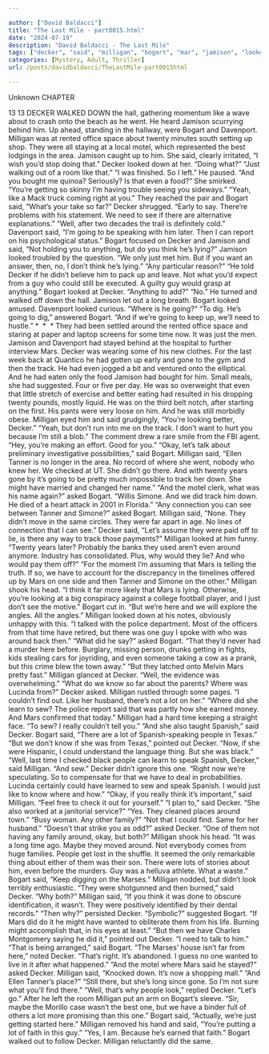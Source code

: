 ```yaml
---

author: ["David Baldacci"]
title: "The Last Mile - part0015.html"
date: "2024-07-19"
description: "David Baldacci - The Last Mile"
tags: ["decker", "said", "milligan", "bogart", "mar", "jamison", "looked", "even", "around", "asked", "one", "like", "far", "going", "think", "time", "track", "lot", "davenport", "twenty", "well", "guy", "could", "still", "would"]
categories: [Mystery, Adult, Thriller]
url: /posts/davidbaldacci/TheLastMile-part0015html

---
```



Unknown
CHAPTER
13
13
DECKER WALKED DOWN the hall, gathering momentum like a wave about to crash onto the beach as he went. He heard Jamison scurrying behind him. Up ahead, standing in the hallway, were Bogart and Davenport.
Milligan was at rented office space about twenty minutes south setting up shop. They were all staying at a local motel, which represented the best lodgings in the area.
Jamison caught up to him. She said, clearly irritated, “I wish you’d stop doing that.”
Decker looked down at her. “Doing what?”
“Just walking out of a room like that.”
“I was finished. So I left.” He paused. “And you bought me quinoa? Seriously? Is that even a food?”
She smirked. “You’re getting so skinny I’m having trouble seeing you sideways.”
“Yeah, like a Mack truck coming right at you.”
They reached the pair and Bogart said, “What’s your take so far?”
Decker shrugged. “Early to say. There’re problems with his statement. We need to see if there are alternative explanations.”
“Well, after two decades the trail is definitely cold.”
Davenport said, “I’m going to be speaking with him later. Then I can report on his psychological status.”
Bogart focused on Decker and Jamison and said, “Not holding you to anything, but do you think he’s lying?”
Jamison looked troubled by the question. “We only just met him. But if you want an answer, then, no, I don’t think he’s lying.”
“Any particular reason?”
“He told Decker if he didn’t believe him to pack up and leave. Not what you’d expect from a guy who could still be executed. A guilty guy would grasp at anything.”
Bogart looked at Decker. “Anything to add?”
“No.”
He turned and walked off down the hall.
Jamison let out a long breath.
Bogart looked amused.
Davenport looked curious. “Where is he going?”
“To dig. He’s going to dig,” answered Bogart. “And if we’re going to keep up, we’ll need to hustle.”
*  *  *
They had been settled around the rented office space and staring at paper and laptop screens for some time now.
It was just the men. Jamison and Davenport had stayed behind at the hospital to further interview Mars.
Decker was wearing some of his new clothes. For the last week back at Quantico he had gotten up early and gone to the gym and then the track. He had even jogged a bit and ventured onto the elliptical. And he had eaten only the food Jamison had bought for him. Small meals, she had suggested. Four or five per day.
He was so overweight that even that little stretch of exercise and better eating had resulted in his dropping twenty pounds, mostly liquid.
He was on the third belt notch, after starting on the first. His pants were very loose on him.
And he was still morbidly obese.
Milligan eyed him and said grudgingly, “You’re looking better, Decker.”
“Yeah, but don’t run into me on the track. I don’t want to hurt you because I’m still a blob.”
The comment drew a rare smile from the FBI agent. “Hey, you’re making an effort. Good for you.”
“Okay, let’s talk about preliminary investigative possibilities,” said Bogart.
Milligan said, “Ellen Tanner is no longer in the area. No record of where she went, nobody who knew her. We checked at UT. She didn’t go there. And with twenty years gone by it’s going to be pretty much impossible to track her down. She might have married and changed her name.”
“And the motel clerk, what was his name again?” asked Bogart.
“Willis Simone. And we did track him down. He died of a heart attack in 2001 in Florida.”
“Any connection you can see between Tanner and Simone?” asked Bogart.
Milligan said, “None. They didn’t move in the same circles. They were far apart in age. No lines of connection that I can see.”
Decker said, “Let’s assume they were paid off to lie, is there any way to track those payments?”
Milligan looked at him funny. “Twenty years later? Probably the banks they used aren’t even around anymore. Industry has consolidated. Plus, why would they lie? And who would pay them off?”
“For the moment I’m assuming that Mars is telling the truth. If so, we have to account for the discrepancy in the timelines offered up by Mars on one side and then Tanner and Simone on the other.”
Milligan shook his head. “I think it far more likely that Mars is lying. Otherwise, you’re looking at a big conspiracy against a college football player, and I just don’t see the motive.”
Bogart cut in. “But we’re here and we will explore the angles. All the angles.”
Milligan looked down at his notes, obviously unhappy with this. “I talked with the police department. Most of the officers from that time have retired, but there was one guy I spoke with who was around back then.”
“What did he say?” asked Bogart.
“That they’d never had a murder here before. Burglary, missing person, drunks getting in fights, kids stealing cars for joyriding, and even someone taking a cow as a prank, but this crime blew the town away.”
“But they latched onto Melvin Mars pretty fast.”
Milligan glanced at Decker. “Well, the evidence was overwhelming.”
“What do we know so far about the parents? Where was Lucinda from?” Decker asked.
Milligan rustled through some pages. “I couldn’t find out. Like her husband, there’s not a lot on her.”
“Where did she learn to sew? The police report said that was partly how she earned money. And Mars confirmed that today.”
Milligan had a hard time keeping a straight face. “To sew? I really couldn’t tell you.”
“And she also taught Spanish,” said Decker.
Bogart said, “There are a lot of Spanish-speaking people in Texas.”
“But we don’t know if she was from Texas,” pointed out Decker. “Now, if she were Hispanic, I could understand the language thing. But she was black.”
“Well, last time I checked black people can learn to speak Spanish, Decker,” said Milligan. “And sew.”
Decker didn’t ignore this one. “Right now we’re speculating. So to compensate for that we have to deal in probabilities. Lucinda certainly could have learned to sew and speak Spanish. I would just like to know where and how.”
“Okay, if you really think it’s important,” said Milligan. “Feel free to check it out for yourself.”
“I plan to,” said Decker. “She also worked at a janitorial service?”
“Yes. They cleaned places around town.”
“Busy woman. Any other family?”
“Not that I could find. Same for her husband.”
“Doesn’t that strike you as odd?” asked Decker. “One of them not having any family around, okay, but both?”
Milligan shook his head. “It was a long time ago. Maybe they moved around. Not everybody comes from huge families. People get lost in the shuffle. It seemed the only remarkable thing about either of them was their son. There were lots of stories about him, even before the murders. Guy was a helluva athlete. What a waste.”
Bogart said, “Keep digging on the Marses.”
Milligan nodded, but didn’t look terribly enthusiastic.
“They were shotgunned and then burned,” said Decker. “Why both?”
Milligan said, “If you think it was done to obscure identification, it wasn’t. They were positively identified by their dental records.”
“Then why?” persisted Decker.
“Symbolic?” suggested Bogart. “If Mars did do it he might have wanted to obliterate them from his life. Burning might accomplish that, in his eyes at least.”
“But then we have Charles Montgomery saying he did it,” pointed out Decker. “I need to talk to him.”
“That is being arranged,” said Bogart.
“The Marses’ house isn’t far from here,” noted Decker.
“That’s right. It’s abandoned. I guess no one wanted to live in it after what happened.”
“And the motel where Mars said he stayed?” asked Decker.
Milligan said, “Knocked down. It’s now a shopping mall.”
“And Ellen Tanner’s place?”
“Still there, but she’s long since gone. So I’m not sure what you’ll find there.”
“Well, that’s why people look,” replied Decker. “Let’s go.”
After he left the room Milligan put an arm on Bogart’s sleeve.
“Sir, maybe the Morillo case wasn’t the best one, but we have a binder full of others a lot more promising than this one.”
Bogart said, “Actually, we’re just getting started here.”
Milligan removed his hand and said, “You’re putting a lot of faith in this guy.”
“Yes, I am. Because he’s earned that faith.”
Bogart walked out to follow Decker.
Milligan reluctantly did the same.
